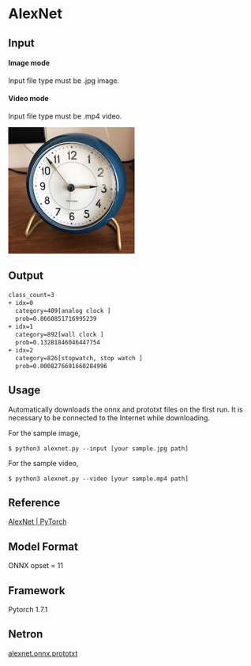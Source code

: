 # AlexNet

## Input
#### Image mode
Input file type must be .jpg image.
#### Video mode
Input file type must be .mp4 video.

![Input](clock.jpg)

## Output
```
class_count=3
+ idx=0
  category=409[analog clock ]
  prob=0.8660851716995239
+ idx=1
  category=892[wall clock ]
  prob=0.13281846046447754
+ idx=2
  category=826[stopwatch, stop watch ]
  prob=0.0008276691660284996
```

## Usage

Automatically downloads the onnx and prototxt files on the first run. It is necessary to be connected to the Internet while downloading.

For the sample image,

```
$ python3 alexnet.py --input [your sample.jpg path]
```

For the sample video,

```
$ python3 alexnet.py --video [your sample.mp4 path]
```

## Reference

[AlexNet | PyTorch](https://pytorch.org/hub/pytorch_vision_alexnet/)

## Model Format

ONNX opset = 11

## Framework

Pytorch 1.7.1

## Netron

[alexnet.onnx.prototxt](https://netron.app/?url=https://storage.googleapis.com/ailia-models/alexnet/alexnet.onnx.prototxt)
